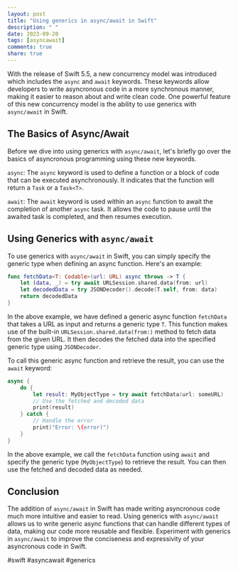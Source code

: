 ```yaml
---
layout: post
title: "Using generics in async/await in Swift"
description: " "
date: 2023-09-20
tags: [asyncawait]
comments: true
share: true
---
```


With the release of Swift 5.5, a new concurrency model was introduced which includes the `async` and `await` keywords. These keywords allow developers to write asyncronous code in a more synchronous manner, making it easier to reason about and write clean code. One powerful feature of this new concurrency model is the ability to use generics with `async/await` in Swift.

## The Basics of Async/Await

Before we dive into using generics with `async/await`, let's briefly go over the basics of asyncronous programming using these new keywords.

`async`: The `async` keyword is used to define a function or a block of code that can be executed asynchronously. It indicates that the function will return a `Task` or a `Task<T>`.

`await`: The `await` keyword is used within an `async` function to await the completion of another `async` task. It allows the code to pause until the awaited task is completed, and then resumes execution.

## Using Generics with `async/await`

To use generics with `async/await` in Swift, you can simply specify the generic type when defining an async function. Here's an example:

```swift
func fetchData<T: Codable>(url: URL) async throws -> T {
    let (data, _) = try await URLSession.shared.data(from: url)
    let decodedData = try JSONDecoder().decode(T.self, from: data)
    return decodedData
}
```

In the above example, we have defined a generic async function `fetchData` that takes a URL as input and returns a generic type `T`. This function makes use of the built-in `URLSession.shared.data(from:)` method to fetch data from the given URL. It then decodes the fetched data into the specified generic type using `JSONDecoder`.

To call this generic async function and retrieve the result, you can use the `await` keyword:

```swift
async {
    do {
        let result: MyObjectType = try await fetchData(url: someURL)
        // Use the fetched and decoded data
        print(result)
    } catch {
        // Handle the error
        print("Error: \(error)")
    }
}
```

In the above example, we call the `fetchData` function using `await` and specify the generic type (`MyObjectType`) to retrieve the result. You can then use the fetched and decoded data as needed.

## Conclusion

The addition of `async/await` in Swift has made writing asyncronous code much more intuitive and easier to read. Using generics with `async/await` allows us to write generic async functions that can handle different types of data, making our code more reusable and flexible. Experiment with generics in `async/await` to improve the conciseness and expressivity of your asyncronous code in Swift.

#swift #asyncawait #generics